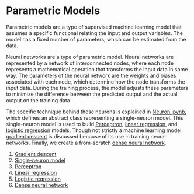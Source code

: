 # Parametric Models
Parametric models are a type of supervised machine learning model that assumes a specific functional relating the input and output variables. The model has a fixed number of parameters, which can be estimated from the data..

Neural networks are a type of parametric model. Neural networks are represented by a network of interconnected nodes, where each node represents a mathematical operation that transforms the input data in some way. The parameters of the neural network are the weights and biases associated with each node, which determine how the node transforms the input data. During the training process, the model adjusts these parameters to minimize the difference between the predicted output and the actual output on the training data.

The specific technique behind these neurons is explained in [Neuron.ipynb](https://github.com/SeventhPrize/INDE_577_Data_Science_and_Machine_Learning/blob/main/Supervised%20learning/Parametric%20models/Neuron.ipynb), which defines an abstract class representing a single-neuron model. This single-neuron model is used to build [Perceptron](https://github.com/SeventhPrize/INDE_577_Data_Science_and_Machine_Learning/blob/main/Supervised%20learning/Parametric%20models/Perceptron.ipynb), [linear regression](https://github.com/SeventhPrize/INDE_577_Data_Science_and_Machine_Learning/blob/main/Supervised%20learning/Parametric%20models/LinearRegression.ipynb), and [logistic regression](https://github.com/SeventhPrize/INDE_577_Data_Science_and_Machine_Learning/blob/main/Supervised%20learning/Parametric%20models/LogisticRegression.ipynb) models. Though not strictly a machine learning model, [gradient descent](https://github.com/SeventhPrize/INDE_577_Data_Science_and_Machine_Learning/blob/main/Supervised%20learning/Parametric%20models/GradientDescent.ipynb) is discussed because of its use in training neural networks. Finally, we create a from-scratch [dense neural network](https://github.com/SeventhPrize/INDE_577_Data_Science_and_Machine_Learning/blob/main/Supervised%20learning/Parametric%20models/DenseNeuralNetwork.ipynb).

1. [Gradient descent](https://github.com/SeventhPrize/INDE_577_Data_Science_and_Machine_Learning/blob/main/Supervised%20learning/Parametric%20models/GradientDescent.ipynb)
2. [Single-neuron model](https://github.com/SeventhPrize/INDE_577_Data_Science_and_Machine_Learning/blob/main/Supervised%20learning/Parametric%20models/Neuron.ipynb)
3. [Perceptron](https://github.com/SeventhPrize/INDE_577_Data_Science_and_Machine_Learning/blob/main/Supervised%20learning/Parametric%20models/Perceptron.ipynb)
4. [Linear regression](https://github.com/SeventhPrize/INDE_577_Data_Science_and_Machine_Learning/blob/main/Supervised%20learning/Parametric%20models/LinearRegression.ipynb)
5. [Logistic regression](https://github.com/SeventhPrize/INDE_577_Data_Science_and_Machine_Learning/blob/main/Supervised%20learning/Parametric%20models/LogisticRegression.ipynb)
6. [Dense neural network](https://github.com/SeventhPrize/INDE_577_Data_Science_and_Machine_Learning/blob/main/Supervised%20learning/Parametric%20models/DenseNeuralNetwork.ipynb)


